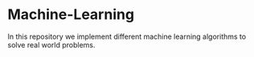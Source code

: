 # Machine-Learning
In this repository we implement different machine learning algorithms to solve real world problems.
